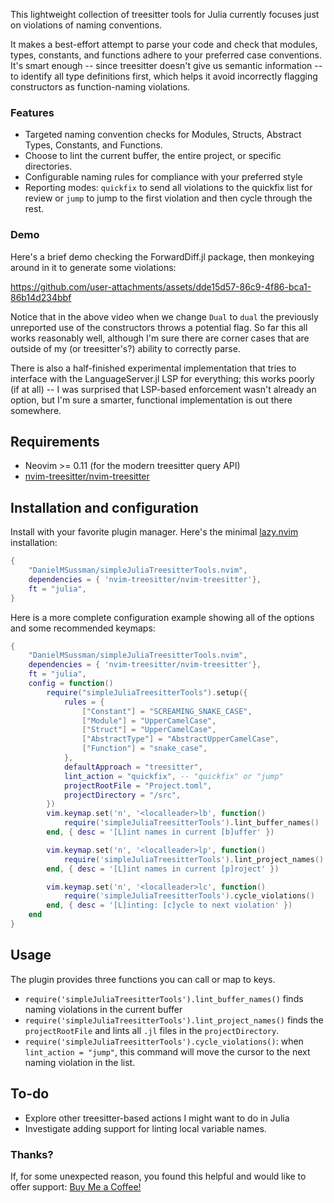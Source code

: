 This lightweight collection of treesitter tools for Julia currently focuses just on violations of naming conventions.

It makes a best-effort attempt to parse your code and check that modules, types, constants, and functions adhere to your preferred case conventions.
It's smart enough -- since treesitter doesn't give us semantic information -- to identify all type definitions first, which helps it avoid incorrectly flagging constructors as function-naming violations.


### Features

- Targeted naming convention checks for Modules, Structs, Abstract Types, Constants, and Functions.
- Choose to lint the current buffer, the entire project, or specific directories.
- Configurable naming rules for compliance with your preferred style
- Reporting modes: `quickfix` to send all violations to the quickfix list for review or `jump` to jump to the first violation and then cycle through the rest.

### Demo


Here's a brief demo checking the ForwardDiff.jl package, then monkeying around in it to generate some violations:

https://github.com/user-attachments/assets/dde15d57-86c9-4f86-bca1-86b14d234bbf

Notice that in the above video when we change `Dual` to `dual` the previously unreported use of the constructors throws a potential flag.
So far this all works reasonably well, although I'm sure there are corner cases that are outside of my (or treesitter's?) ability to correctly parse.

There is also a half-finished experimental implementation that tries to interface with the LanguageServer.jl LSP for everything; this works poorly (if at all) -- I was surprised that LSP-based enforcement wasn't already an option, but I'm sure a smarter, functional implementation is out there somewhere.


## Requirements

* Neovim >= 0.11 (for the modern treesitter query API)
* [nvim-treesitter/nvim-treesitter](https://github.com/nvim-treesitter/nvim-treesitter)


## Installation and configuration

Install with your favorite plugin manager. Here's the minimal [lazy.nvim](https://github.com/folke/lazy.nvim) installation:
```lua 
{
    "DanielMSussman/simpleJuliaTreesitterTools.nvim",
    dependencies = { 'nvim-treesitter/nvim-treesitter'},
    ft = "julia",
}
```

Here is a more complete configuration example showing all of the options and some recommended keymaps:
```lua
{
    "DanielMSussman/simpleJuliaTreesitterTools.nvim",
    dependencies = { 'nvim-treesitter/nvim-treesitter'},
    ft = "julia",
    config = function()
        require("simpleJuliaTreesitterTools").setup({
            rules = {
                ["Constant"] = "SCREAMING_SNAKE_CASE",
                ["Module"] = "UpperCamelCase",
                ["Struct"] = "UpperCamelCase",
                ["AbstractType"] = "AbstractUpperCamelCase",
                ["Function"] = "snake_case",
            },
            defaultApproach = "treesitter",
            lint_action = "quickfix", -- "quickfix" or "jump"
            projectRootFile = "Project.toml",
            projectDirectory = "/src",
        })
        vim.keymap.set('n', '<localleader>lb', function()
            require('simpleJuliaTreesitterTools').lint_buffer_names()
        end, { desc = '[L]int names in current [b]uffer' })

        vim.keymap.set('n', '<localleader>lp', function()
            require('simpleJuliaTreesitterTools').lint_project_names()
        end, { desc = '[L]int names in current [p]roject' })

        vim.keymap.set('n', '<localleader>lc', function()
            require('simpleJuliaTreesitterTools').cycle_violations()
        end, { desc = '[L]inting: [c]ycle to next violation' })
    end
}
```

## Usage

The plugin provides three functions you can call or map to keys.

* `require('simpleJuliaTreesitterTools').lint_buffer_names()` finds naming violations in the current buffer
* `require('simpleJuliaTreesitterTools').lint_project_names()` finds the `projectRootFile` and lints all `.jl` files in the `projectDirectory`.
* `require('simpleJuliaTreesitterTools').cycle_violations()`: when `lint_action = "jump"`, this command will move the cursor to the next naming violation in the list.

## To-do

* Explore other treesitter-based actions I might want to do in Julia
* Investigate adding support for linting local variable names. 


### Thanks?

If, for some unexpected reason, you found this helpful and would like to offer support: [Buy Me a Coffee!](https://www.buymeacoffee.com/danielmsussman)
